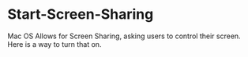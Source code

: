 # Start-Screen-Sharing
Mac OS Allows for Screen Sharing, asking users to control their screen. Here is a way to turn that on.

